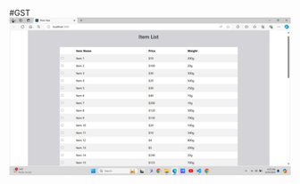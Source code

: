 #GST
![image alt](https://github.com/khagendrajora/GTS/blob/a2b0c9cf7b474b416578ea56227bb3bd40b5e580/Initial%20Page.png)
